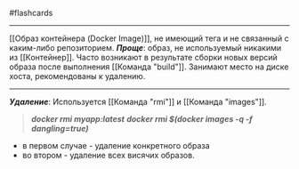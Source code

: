 #flashcards 
***
[[Образ контейнера (Docker Image)]], не имеющий тега и не связанный с каким-либо репозиторием. 
***Проще***: образ, не используемый никакими из [[Контейнер]].
Часто возникают в результате сборки новых версий образа после выполнения [[Команда "build"]]. Занимают место на диске хоста, рекомендованы к удалению.
***
***Удаление***:
Используется [[Команда "rmi"]] и [[Команда "images"]].
>***docker rmi myapp:latest***
>***docker rmi $(docker images -q -f dangling=true)***
- в первом случае - удаление конкретного образа
- во втором - удаление всех висячих образов.